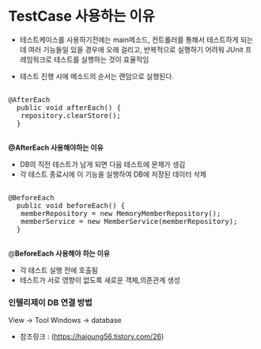 # TestCase 사용하는 이유

- 테스트케이스를 사용하기전에는 main메소드, 컨트롤러를 통해서 테스트하게 되는데 여러 기능들일 있을 경우에 오래 걸리고, 반복적으로 실행하기 어려워 JUnit 프레임워크로 테스트를 실행하는 것이 효율적임

- 테스트 진행 시에 메소드의 순서는 랜덤으로 실행된다.

<pre>

@AfterEach
  public void afterEach() {
   repository.clearStore();
  }

</pre>

**@AfterEach 사용해야하는 이유**
- DB의 직전 테스트가 남게 되면 다음 테스트에 문제가 생김
- 각 테스트 종료시에 이 기능을 실행하여 DB에 저장된 데이터 삭제

<pre>

@BeforeEach
  public void beforeEach() {
   memberRepository = new MemoryMemberRepository();
   memberService = new MemberService(memberRepository);
  }

</pre>
@**BeforeEach 사용해야 하는 이유**
- 각 테스트 실행 전에 호출됨
- 테스트가 서로 영향이 없도록 새로운 객체,의존관계 생성



### 인텔리제이 DB 연결 방법 
View -> Tool Windows -> database

+ 참조링크 : (https://hajoung56.tistory.com/26)

